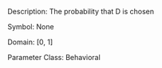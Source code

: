 Description: The probability that D is chosen

Symbol: None

Domain: [0, 1]

Parameter Class: Behavioral

